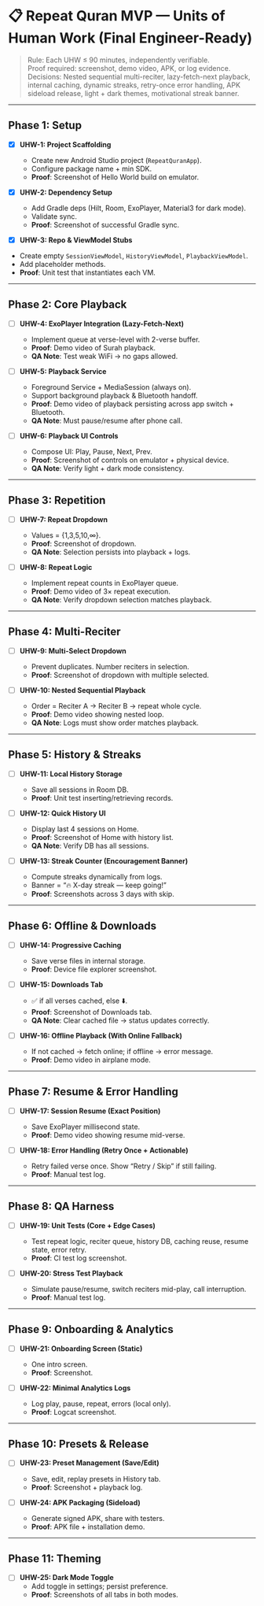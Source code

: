 # 📋 Repeat Quran MVP — Units of Human Work (Final Engineer-Ready)

> Rule: Each UHW ≤ 90 minutes, independently verifiable.  
> Proof required: screenshot, demo video, APK, or log evidence.  
> Decisions: Nested sequential multi-reciter, lazy-fetch-next playback, internal caching, dynamic streaks, retry-once error handling, APK sideload release, light + dark themes, motivational streak banner.  

---

## Phase 1: Setup
- [x] **UHW-1: Project Scaffolding**  
  - Create new Android Studio project (`RepeatQuranApp`).  
  - Configure package name + min SDK.  
  - **Proof**: Screenshot of Hello World build on emulator.  

- [x] **UHW-2: Dependency Setup**  
  - Add Gradle deps (Hilt, Room, ExoPlayer, Material3 for dark mode).  
  - Validate sync.  
  - **Proof**: Screenshot of successful Gradle sync.  

 - [x] **UHW-3: Repo & ViewModel Stubs**  
  - Create empty `SessionViewModel`, `HistoryViewModel`, `PlaybackViewModel`.  
  - Add placeholder methods.  
  - **Proof**: Unit test that instantiates each VM.  

---

## Phase 2: Core Playback
- [ ] **UHW-4: ExoPlayer Integration (Lazy-Fetch-Next)**  
  - Implement queue at verse-level with 2-verse buffer.  
  - **Proof**: Demo video of Surah playback.  
  - **QA Note**: Test weak WiFi → no gaps allowed.  

- [ ] **UHW-5: Playback Service**  
  - Foreground Service + MediaSession (always on).  
  - Support background playback & Bluetooth handoff.  
  - **Proof**: Demo video of playback persisting across app switch + Bluetooth.  
  - **QA Note**: Must pause/resume after phone call.  

- [ ] **UHW-6: Playback UI Controls**  
  - Compose UI: Play, Pause, Next, Prev.  
  - **Proof**: Screenshot of controls on emulator + physical device.  
  - **QA Note**: Verify light + dark mode consistency.  

---

## Phase 3: Repetition
- [ ] **UHW-7: Repeat Dropdown**  
  - Values = {1,3,5,10,∞}.  
  - **Proof**: Screenshot of dropdown.  
  - **QA Note**: Selection persists into playback + logs.  

- [ ] **UHW-8: Repeat Logic**  
  - Implement repeat counts in ExoPlayer queue.  
  - **Proof**: Demo video of 3× repeat execution.  
  - **QA Note**: Verify dropdown selection matches playback.  

---

## Phase 4: Multi-Reciter
- [ ] **UHW-9: Multi-Select Dropdown**  
  - Prevent duplicates. Number reciters in selection.  
  - **Proof**: Screenshot of dropdown with multiple selected.  

- [ ] **UHW-10: Nested Sequential Playback**  
  - Order = Reciter A → Reciter B → repeat whole cycle.  
  - **Proof**: Demo video showing nested loop.  
  - **QA Note**: Logs must show order matches playback.  

---

## Phase 5: History & Streaks
- [ ] **UHW-11: Local History Storage**  
  - Save all sessions in Room DB.  
  - **Proof**: Unit test inserting/retrieving records.  

- [ ] **UHW-12: Quick History UI**  
  - Display last 4 sessions on Home.  
  - **Proof**: Screenshot of Home with history list.  
  - **QA Note**: Verify DB has all sessions.  

- [ ] **UHW-13: Streak Counter (Encouragement Banner)**  
  - Compute streaks dynamically from logs.  
  - Banner = “🔥 X-day streak — keep going!”  
  - **Proof**: Screenshots across 3 days with skip.  

---

## Phase 6: Offline & Downloads
- [ ] **UHW-14: Progressive Caching**  
  - Save verse files in internal storage.  
  - **Proof**: Device file explorer screenshot.  

- [ ] **UHW-15: Downloads Tab**  
  - ✅ if all verses cached, else ⬇️.  
  - **Proof**: Screenshot of Downloads tab.  
  - **QA Note**: Clear cached file → status updates correctly.  

- [ ] **UHW-16: Offline Playback (With Online Fallback)**  
  - If not cached → fetch online; if offline → error message.  
  - **Proof**: Demo video in airplane mode.  

---

## Phase 7: Resume & Error Handling
- [ ] **UHW-17: Session Resume (Exact Position)**  
  - Save ExoPlayer millisecond state.  
  - **Proof**: Demo video showing resume mid-verse.  

- [ ] **UHW-18: Error Handling (Retry Once + Actionable)**  
  - Retry failed verse once. Show “Retry / Skip” if still failing.  
  - **Proof**: Manual test log.  

---

## Phase 8: QA Harness
- [ ] **UHW-19: Unit Tests (Core + Edge Cases)**  
  - Test repeat logic, reciter queue, history DB, caching reuse, resume state, error retry.  
  - **Proof**: CI test log screenshot.  

- [ ] **UHW-20: Stress Test Playback**  
  - Simulate pause/resume, switch reciters mid-play, call interruption.  
  - **Proof**: Manual test log.  

---

## Phase 9: Onboarding & Analytics
- [ ] **UHW-21: Onboarding Screen (Static)**  
  - One intro screen.  
  - **Proof**: Screenshot.  

- [ ] **UHW-22: Minimal Analytics Logs**  
  - Log play, pause, repeat, errors (local only).  
  - **Proof**: Logcat screenshot.  

---

## Phase 10: Presets & Release
- [ ] **UHW-23: Preset Management (Save/Edit)**  
  - Save, edit, replay presets in History tab.  
  - **Proof**: Screenshot + playback log.  

- [ ] **UHW-24: APK Packaging (Sideload)**  
  - Generate signed APK, share with testers.  
  - **Proof**: APK file + installation demo.  

---

## Phase 11: Theming
- [ ] **UHW-25: Dark Mode Toggle**  
  - Add toggle in settings; persist preference.  
  - **Proof**: Screenshots of all tabs in both modes.  
